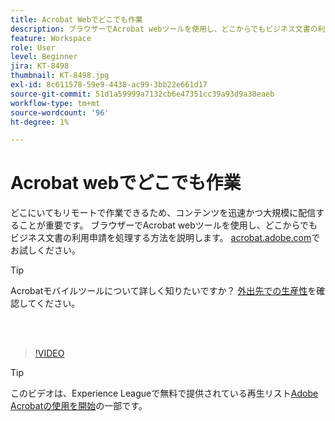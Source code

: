 ```yaml
---
title: Acrobat Webでどこでも作業
description: ブラウザーでAcrobat webツールを使用し、どこからでもビジネス文書の利用申請を処理する方法を説明します
feature: Workspace
role: User
level: Beginner
jira: KT-8498
thumbnail: KT-8498.jpg
exl-id: 8c611578-59e9-4438-ac99-3bb22e661d17
source-git-commit: 51d1a59999a7132cb6e47351cc39a93d9a38eaeb
workflow-type: tm+mt
source-wordcount: '96'
ht-degree: 1%

---
```


# Acrobat webでどこでも作業

どこにいてもリモートで作業できるため、コンテンツを迅速かつ大規模に配信することが重要です。 ブラウザーでAcrobat webツールを使用し、どこからでもビジネス文書の利用申請を処理する方法を説明します。 [acrobat.adobe.com](https://acrobat.adobe.com/)でお試しください。

>[!TIP]
>
>Acrobatモバイルツールについて詳しく知りたいですか？ [外出先での生産性](productivity.md)を確認してください。

<br> 

>[!VIDEO](https://video.tv.adobe.com/v/337436?quality=12&learn=on&hidetitle=true)

>[!TIP]
>
>このビデオは、Experience Leagueで無料で提供されている再生リスト[Adobe Acrobatの使用を開始](https://experienceleague.adobe.com/en/playlists/acrobat-get-started-business-users)の一部です。
